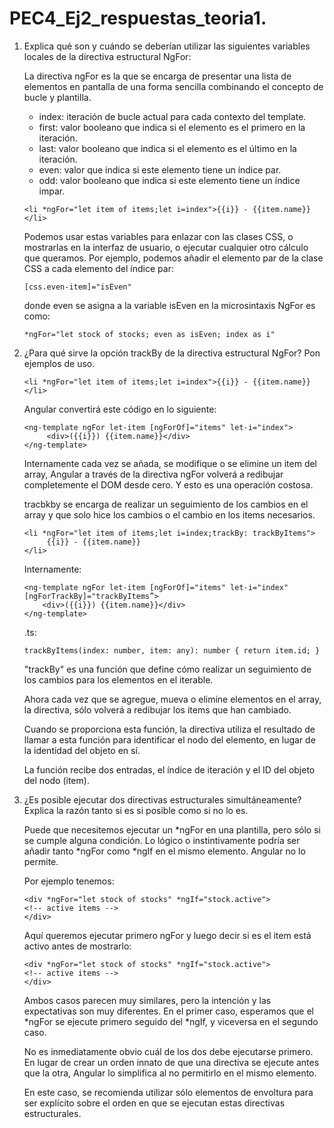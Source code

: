 # PEC4_Ej2_respuestas_teoria1.

1. Explica qué son y cuándo se deberían utilizar las siguientes variables locales de la directiva estructural NgFor:

   La directiva ngFor es la que se encarga de presentar una lista de elementos en pantalla de una forma sencilla combinando el concepto de bucle y plantilla.

   - index: iteración de bucle actual para cada contexto del template.
   - first: valor booleano que indica si el elemento es el primero en la iteración.
   - last: valor booleano que indica si el elemento es el último en la iteración.
   - even: valor que indica si este elemento tiene un índice par.
   - odd: valor booleano que indica si este elemento tiene un índice impar.

   `<li *ngFor="let item of items;let i=index">{{i}} - {{item.name}}</li>`

   Podemos usar estas variables para enlazar con las clases CSS, o mostrarlas en la interfaz de usuario, o ejecutar cualquier otro cálculo que queramos. Por ejemplo, podemos añadir el elemento par de la clase CSS a cada elemento del índice par:

   `[css.even-item]="isEven"`

   donde even se asigna a la variable isEven en la microsintaxis NgFor es como:

   `*ngFor="let stock of stocks; even as isEven; index as i"`

2. ¿Para qué sirve la opción trackBy de la directiva estructural NgFor? Pon ejemplos de uso.

   `<li *ngFor="let item of items;let i=index">{{i}} - {{item.name}}</li>`

   Angular convertirá este código en lo siguiente:

   ```
   <ng-template ngFor let-item [ngForOf]="items" let-i="index">
        <div>({{i}}) {{item.name}}</div>
   </ng-template>
   ```

   Internamente cada vez se añada, se modifique o se elimine un item del array, Angular a través de la directiva ngFor volverá a redibujar completemente el DOM desde cero. Y esto es una operación costosa.

   tracbkby se encarga de realizar un seguimiento de los cambios en el array y que solo hice los cambios o el cambio en los items necesarios.

   ```
   <li *ngFor="let item of items;let i=index;trackBy: trackByItems">
        {{i}} - {{item.name}}
   </li>
   ```

   Internamente:

   ```
   <ng-template ngFor let-item [ngForOf]="items" let-i="index" [ngForTrackBy]="trackByItems”>
       <div>({{i}}) {{item.name}}</div>
   </ng-template>
   ```

   .ts:

   `trackByItems(index: number, item: any): number { return item.id; }`

   "trackBy" es una función que define cómo realizar un seguimiento de los cambios para los elementos en el iterable.

   Ahora cada vez que se agregue, mueva o elimine elementos en el array, la directiva, sólo volverá a redibujar los items que han cambiado.

   Cuando se proporciona esta función, la directiva utiliza el resultado de llamar a esta función para identificar el nodo del elemento, en lugar de la identidad del objeto en sí.

   La función recibe dos entradas, el índice de iteración y el ID del objeto del nodo (item).

3. ¿Es posible ejecutar dos directivas estructurales simultáneamente? Explica la razón tanto si es si posible como si no lo es.

   Puede que necesitemos ejecutar un *ngFor en una plantilla, pero sólo si se cumple alguna condición. Lo lógico o instintivamente podría ser añadir tanto *ngFor como \*ngIf en el mismo elemento. Angular no lo permite.

   Por ejemplo tenemos:

   ```
   <div *ngFor="let stock of stocks" *ngIf="stock.active">
   <!-- active items -->
   </div>
   ```

   Aquí queremos ejecutar primero ngFor y luego decir si es el item está activo antes de mostrarlo:

   ```
   <div *ngFor="let stock of stocks" *ngIf="stock.active">
   <!-- active items -->
   </div>
   ```

   Ambos casos parecen muy similares, pero la intención y las expectativas son muy diferentes. En el primer caso, esperamos que el *ngFor se ejecute primero seguido del *ngIf, y viceversa en el segundo caso.

   No es inmediatamente obvio cuál de los dos debe ejecutarse primero. En lugar de crear un orden innato de que una directiva se ejecute antes que la otra, Angular lo simplifica al no permitirlo en el mismo elemento.

   En este caso, se recomienda utilizar sólo elementos de envoltura para ser explícito sobre el orden en que se ejecutan estas directivas estructurales.
